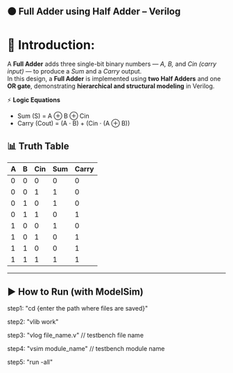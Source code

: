 ## 🟠 Full Adder using Half Adder – Verilog  

# 📌 Introduction:  
A **Full Adder** adds three single-bit binary numbers — *A, B,* and *Cin (carry input)* — to produce a *Sum* and a *Carry* output.  
In this design, a **Full Adder** is implemented using **two Half Adders** and one **OR gate**, demonstrating **hierarchical and structural modeling** in Verilog.

⚡ **Logic Equations**  
- Sum (S) = A ⊕ B ⊕ Cin  
- Carry (Cout) = (A ⋅ B) + (Cin ⋅ (A ⊕ B))


## 📊 Truth Table  

| A | B | Cin | Sum | Carry |  
|---|---|-----|-----|--------|  
| 0 | 0 | 0 | 0 | 0 |  
| 0 | 0 | 1 | 1 | 0 |  
| 0 | 1 | 0 | 1 | 0 |  
| 0 | 1 | 1 | 0 | 1 |  
| 1 | 0 | 0 | 1 | 0 |  
| 1 | 0 | 1 | 0 | 1 |  
| 1 | 1 | 0 | 0 | 1 |  
| 1 | 1 | 1 | 1 | 1 |  

---

## ▶ How to Run (with ModelSim)  

step1: "cd {enter the path where files are saved}"

step2: "vlib work"

step3: "vlog file_name.v" // testbench file name

step4: "vsim module_name" // testbench module name

step5: "run -all"
